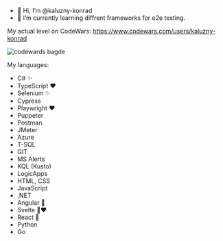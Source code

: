 - 👋 Hi, I’m @kaluzny-konrad
- 🌱 I’m currently learning diffrent frameworks for e2e testing.

My actual level on CodeWars:
https://www.codewars.com/users/kaluzny-konrad

![codewards bagde](https://www.codewars.com/users/kaluzny-konrad/badges/small)

My languages:
- C# ✨
- TypeScript ❤️
- Selenium ✨
- Cypress
- Playwright ❤️
- Puppeter
- Postman
- JMeter
- Azure
- T-SQL
- GIT
- MS Alerts
- KQL (Kusto)
- LogicApps
- HTML, CSS
- JavaScript
- .NET
- Angular 🌱
- Svelte 🌱❤️
- React 🌱
- Python
- Go

<!---
kaluzny-konrad/kaluzny-konrad is a ✨ special ✨ repository because its `README.md` (this file) appears on your GitHub profile.
You can click the Preview link to take a look at your changes.
--->
